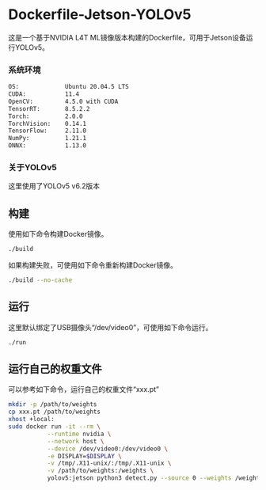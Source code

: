 # Dockerfile-Jetson-YOLOv5

这是一个基于NVIDIA L4T ML镜像版本构建的Dockerfile，可用于Jetson设备运行YOLOv5。

### 系统环境

``` txt
OS:             Ubuntu 20.04.5 LTS
CUDA:           11.4
OpenCV:         4.5.0 with CUDA
TensorRT:       8.5.2.2
Torch:          2.0.0
TorchVision:    0.14.1
TensorFlow:     2.11.0
NumPy:          1.21.1
ONNX:           1.13.0
```

### 关于YOLOv5

这里使用了YOLOv5 v6.2版本

## 构建

使用如下命令构建Docker镜像。

```bash
./build
```

如果构建失败，可使用如下命令重新构建Docker镜像。

```bash
./build --no-cache
```

## 运行

这里默认绑定了USB摄像头“/dev/video0”，可使用如下命令运行。

```bash
./run
```

## 运行自己的权重文件

可以参考如下命令，运行自己的权重文件“xxx.pt”
```bash
mkdir -p /path/to/weights
cp xxx.pt /path/to/weights
xhost +local:
sudo docker run -it --rm \
           --runtime nvidia \
           --network host \
           --device /dev/video0:/dev/video0 \
           -e DISPLAY=$DISPLAY \
           -v /tmp/.X11-unix/:/tmp/.X11-unix \
           -v /path/to/weights:/weights \
           yolov5:jetson python3 detect.py --source 0 --weights /weights/xxx.pt
```

